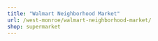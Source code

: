 ```yaml
---
title: "Walmart Neighborhood Market"
url: /west-monroe/walmart-neighborhood-market/
shop: supermarket
---
```

